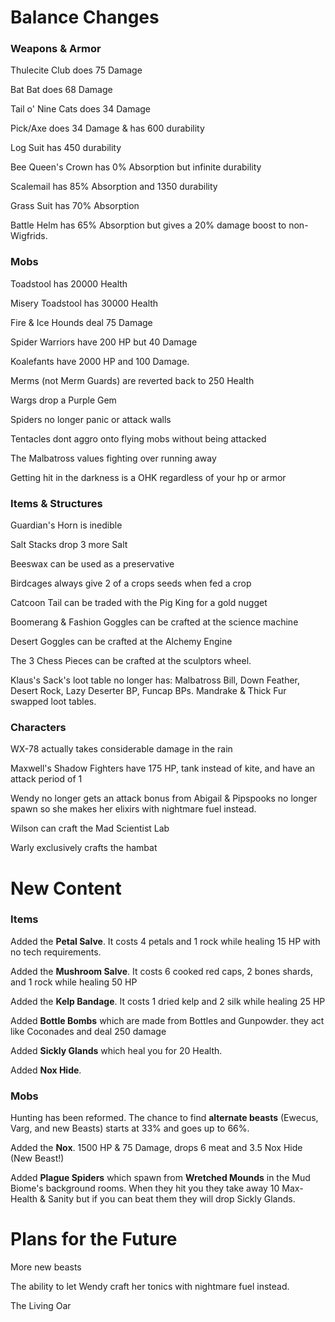 # Balance Changes

### Weapons & Armor
Thulecite Club does 75 Damage

Bat Bat does 68 Damage

Tail o' Nine Cats does 34 Damage

Pick/Axe does 34 Damage & has 600 durability

Log Suit has 450 durability

Bee Queen's Crown has 0% Absorption but infinite durability

Scalemail has 85% Absorption and 1350 durability

Grass Suit has 70% Absorption

Battle Helm has 65% Absorption but gives a 20% damage boost to non-Wigfrids.

### Mobs
Toadstool has 20000 Health

Misery Toadstool has 30000 Health

Fire & Ice Hounds deal 75 Damage

Spider Warriors have 200 HP but 40 Damage

Koalefants have 2000 HP and 100 Damage.

Merms (not Merm Guards) are reverted back to 250 Health

Wargs drop a Purple Gem

Spiders no longer panic or attack walls

Tentacles dont aggro onto flying mobs without being attacked

The Malbatross values fighting over running away

Getting hit in the darkness is a OHK regardless of your hp or armor

### Items & Structures

Guardian's Horn is inedible

Salt Stacks drop 3 more Salt

Beeswax can be used as a preservative

Birdcages always give 2 of a crops seeds when fed a crop

Catcoon Tail can be traded with the Pig King for a gold nugget

Boomerang & Fashion Goggles can be crafted at the science machine

Desert Goggles can be crafted at the Alchemy Engine

The 3 Chess Pieces can be crafted at the sculptors wheel.

Klaus's Sack's loot table no longer has: Malbatross Bill, Down Feather, Desert Rock, Lazy Deserter BP, Funcap BPs. Mandrake & Thick Fur swapped loot tables.

### Characters
WX-78 actually takes considerable damage in the rain

Maxwell's Shadow Fighters have 175 HP, tank instead of kite, and have an attack period of 1

Wendy no longer gets an attack bonus from Abigail & Pipspooks no longer spawn so she makes her elixirs with nightmare fuel instead.

Wilson can craft the Mad Scientist Lab

Warly exclusively crafts the hambat

# New Content

### Items 

Added the **Petal Salve**. It costs 4 petals and 1 rock while healing 15 HP with no tech requirements.

Added the **Mushroom Salve**. It costs 6 cooked red caps, 2 bones shards, and 1 rock while healing 50 HP 

Added the **Kelp Bandage**. It costs 1 dried kelp and 2 silk while healing 25 HP 

Added **Bottle Bombs** which are made from Bottles and Gunpowder. they act like Coconades and deal 250 damage

Added **Sickly Glands** which heal you for 20 Health.

Added **Nox Hide**.

### Mobs

Hunting has been reformed. The chance to find **alternate beasts** (Ewecus, Varg, and new Beasts) starts at 33% and goes up to 66%.

Added the **Nox**. 1500 HP & 75 Damage, drops 6 meat and 3.5 Nox Hide (New Beast!)

Added **Plague Spiders** which spawn from **Wretched Mounds** in the Mud Biome's background rooms. When they hit you they take away 10 Max-Health & Sanity but if you can beat them they will drop Sickly Glands.

# Plans for the Future

More new beasts

The ability to let Wendy craft her tonics with nightmare fuel instead.

The Living Oar 

